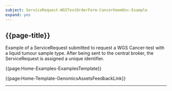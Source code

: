 ```yaml
---
subject: ServiceRequest-WGSTestOrderForm-CancerHaemOnc-Example
expand: yes
---
```



## {{page-title}}

Example of a ServiceRequest submitted to request a WGS Cancer-test with a liquid tumour sample type. After being sent to the central broker, the ServiceRequest is assigned a unique identifier.

{{page:Home-Examples-ExamplesTemplate}}


<div id="Feedback" class="tabcontent">
{{page:Home-Template-GenomicsAssetsFeedbackLink}}
</div>


---